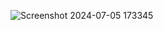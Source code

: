 ![Screenshot 2024-07-05 173345](https://github.com/Mogana004/code.Java/assets/92911280/840ef054-fc27-4bc4-a5aa-3a6bae70dffa)
